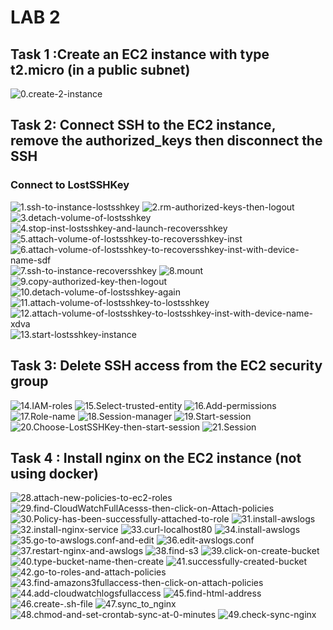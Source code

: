 # LAB 2
## Task 1 :Create an EC2 instance with type t2.micro (in a public subnet)

![0.create-2-instance](https://github.com/thaivinh99/AWS-Vinh-Feb-13th/blob/main/LAB2/0.create-2-instance.png)

## Task 2: Connect SSH to the EC2 instance, remove the authorized_keys then disconnect the SSH
### Connect to LostSSHKey
![1.ssh-to-instance-lostsshkey](https://github.com/thaivinh99/AWS-Vinh-Feb-13th/blob/main/LAB2/1.ssh-to-instance-lostsshkey.png)
![2.rm-authorized-keys-then-logout](https://github.com/thaivinh99/AWS-Vinh-Feb-13th/blob/main/LAB2/2.rm-authorized-keys-then-logout.png)
![3.detach-volume-of-lostsshkey](https://github.com/thaivinh99/AWS-Vinh-Feb-13th/blob/main/LAB2/3.detach-volume-of-lostsshkey.png)
![4.stop-inst-lostsshkey-and-launch-recoversshkey](https://github.com/thaivinh99/AWS-Vinh-Feb-13th/blob/main/LAB2/4.stop-inst-lostsshkey-and-launch-recoversshkey.png)
![5.attach-volume-of-lostsshkey-to-recoversshkey-inst](https://github.com/thaivinh99/AWS-Vinh-Feb-13th/blob/main/LAB2/5.attach-volume-of-lostsshkey-to-recoversshkey-inst.png)
![6.attach-volume-of-lostsshkey-to-recoversshkey-inst-with-device-name-sdf](https://github.com/thaivinh99/AWS-Vinh-Feb-13th/blob/main/LAB2/6.attach-volume-of-lostsshkey-to-recoversshkey-inst-with-device-name-sdf.png)
![7.ssh-to-instance-recoversshkey](https://github.com/thaivinh99/AWS-Vinh-Feb-13th/blob/main/LAB2/7.ssh-to-instance-recoversshkey.png)
![8.mount](https://github.com/thaivinh99/AWS-Vinh-Feb-13th/blob/main/LAB2/8.mount.png)
![9.copy-authorized-key-then-logout](https://github.com/thaivinh99/AWS-Vinh-Feb-13th/blob/main/LAB2/9.copy-authorized-key-then-logout.png)
![10.detach-volume-of-lostsshkey-again](https://github.com/thaivinh99/AWS-Vinh-Feb-13th/blob/main/LAB2/10.detach-volume-of-lostsshkey-again.png)
![11.attach-volume-of-lostsshkey-to-lostsshkey](https://github.com/thaivinh99/AWS-Vinh-Feb-13th/blob/main/LAB2/11.attach-volume-of-lostsshkey-to-lostsshkey.png)
![12.attach-volume-of-lostsshkey-to-lostsshkey-inst-with-device-name-xdva](https://github.com/thaivinh99/AWS-Vinh-Feb-13th/blob/main/LAB2/12.attach-volume-of-lostsshkey-to-lostsshkey-inst-with-device-name-xdva.png)
![13.start-lostsshkey-instance](https://github.com/thaivinh99/AWS-Vinh-Feb-13th/blob/main/LAB2/13.start-lostsshkey-instance.png)

## Task 3: Delete SSH access from the EC2 security group

![14.IAM-roles](https://github.com/thaivinh99/AWS-Vinh-Feb-13th/blob/main/LAB2/14.IAM-roles.png)
![15.Select-trusted-entity](https://github.com/thaivinh99/AWS-Vinh-Feb-13th/blob/main/LAB2/15.Select-trusted-entity.png)
![16.Add-permissions](https://github.com/thaivinh99/AWS-Vinh-Feb-13th/blob/main/LAB2/16.Add-permissions.png)
![17.Role-name](https://github.com/thaivinh99/AWS-Vinh-Feb-13th/blob/main/LAB2/17.Role-name.png)
![18.Session-manager](https://github.com/thaivinh99/AWS-Vinh-Feb-13th/blob/main/LAB2/18.Session-manager.png)
![19.Start-session](https://github.com/thaivinh99/AWS-Vinh-Feb-13th/blob/main/LAB2/19.Start-session.png)
![20.Choose-LostSSHKey-then-start-session](https://github.com/thaivinh99/AWS-Vinh-Feb-13th/blob/main/LAB2/20.Choose-LostSSHKey-then-start-session.png)
![21.Session](https://github.com/thaivinh99/AWS-Vinh-Feb-13th/blob/main/LAB2/21.Session.png)

## Task 4 : Install nginx on the EC2 instance (not using docker)

![28.attach-new-policies-to-ec2-roles](https://github.com/thaivinh99/AWS-Vinh-Feb-13th/blob/main/LAB2/28.attach-new-policies-to-ec2-roles.png)
![29.find-CloudWatchFullAcesss-then-click-on-Attach-policies](https://github.com/thaivinh99/AWS-Vinh-Feb-13th/blob/main/LAB2/29.find-CloudWatchFullAcesss-then-click-on-Attach-policies.png)
![30.Policy-has-been-successfully-attached-to-role](https://github.com/thaivinh99/AWS-Vinh-Feb-13th/blob/main/LAB2/30.Policy-has-been-successfully-attached-to-role.png)
![31.install-awslogs](https://github.com/thaivinh99/AWS-Vinh-Feb-13th/blob/main/LAB2/31.install-awslogs.png)
![32.install-nginx-service](https://github.com/thaivinh99/AWS-Vinh-Feb-13th/blob/main/LAB2/32.install-nginx-service.png)
![33.curl-localhost80](https://github.com/thaivinh99/AWS-Vinh-Feb-13th/blob/main/LAB2/33.curl-localhost80.png)
![34.install-awslogs](https://github.com/thaivinh99/AWS-Vinh-Feb-13th/blob/main/LAB2/34.install-awslogs.png)
![35.go-to-awslogs.conf-and-edit](https://github.com/thaivinh99/AWS-Vinh-Feb-13th/blob/main/LAB2/35.go-to-awslogs.conf-and-edit.png)
![36.edit-awslogs.conf](https://github.com/thaivinh99/AWS-Vinh-Feb-13th/blob/main/LAB2/36.edit-awslogs.conf.png)
![37.restart-nginx-and-awslogs](https://github.com/thaivinh99/AWS-Vinh-Feb-13th/blob/main/LAB2/37.restart-nginx-and-awslogs.png)
![38.find-s3](https://github.com/thaivinh99/AWS-Vinh-Feb-13th/blob/main/LAB2/38.find-s3.png)
![39.click-on-create-bucket](https://github.com/thaivinh99/AWS-Vinh-Feb-13th/blob/main/LAB2/39.click-on-create-bucket.png)
![40.type-bucket-name-then-create](https://github.com/thaivinh99/AWS-Vinh-Feb-13th/blob/main/LAB2/40.type-bucket-name-then-create.png)
![41.successfully-created-bucket](https://github.com/thaivinh99/AWS-Vinh-Feb-13th/blob/main/LAB2/41.successfully-created-bucket.png)
![42.go-to-roles-and-attach-policies](https://github.com/thaivinh99/AWS-Vinh-Feb-13th/blob/main/LAB2/42.go-to-roles-and-attach-policies.png)
![43.find-amazons3fullaccess-then-click-on-attach-policies](https://github.com/thaivinh99/AWS-Vinh-Feb-13th/blob/main/LAB2/43.find-amazons3fullaccess-then-click-on-attach-policies.png)
![44.add-cloudwatchlogsfullaccess](https://github.com/thaivinh99/AWS-Vinh-Feb-13th/blob/main/LAB2/44.add-cloudwatchlogsfullaccess.png)
![45.find-html-address](https://github.com/thaivinh99/AWS-Vinh-Feb-13th/blob/main/LAB2/45.find-html-address.png)
![46.create-.sh-file](https://github.com/thaivinh99/AWS-Vinh-Feb-13th/blob/main/LAB2/46.create-.sh-file.png)
![47.sync_to_nginx](https://github.com/thaivinh99/AWS-Vinh-Feb-13th/blob/main/LAB2/47.sync_to_nginx.png)
![48.chmod-and-set-crontab-sync-at-0-minutes](https://github.com/thaivinh99/AWS-Vinh-Feb-13th/blob/main/LAB2/48.chmod-and-set-crontab-sync-at-0-minutes.png)
![49.check-sync-nginx](https://github.com/thaivinh99/AWS-Vinh-Feb-13th/blob/main/LAB2/49.check-sync-nginx.png)
![]()
![]()
![]()
![]()
![]()
![]()
![]()
![]()


